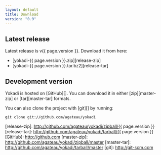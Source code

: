 ```yaml
---
layout: default
title: Download
version: "0.9"
---
```

## Latest release

Latest release is v{{ page.version }}. Download it from here:

- [yokadi-{{ page.version }}.zip][release-zip]
- [yokadi-{{ page.version }}.tar.bz2][release-tar]

## Development version

Yokadi is hosted on [GitHub][]. You can download it in either [zip][master-zip]
or [tar][master-tar] formats.

You can also clone the project with [git][] by running:

    git clone git://github.com/agateau/yokadi

[release-zip]: http://github.com/agateau/yokadi/zipball/{{ page.version }}
[release-tar]: http://github.com/agateau/yokadi/tarball/{{ page.version }}
[GitHub]: http://github.com
[master-zip]: http://github.com/agateau/yokadi/zipball/master
[master-tar]: http://github.com/agateau/yokadi/tarball/master
[git]: http://git-scm.com
